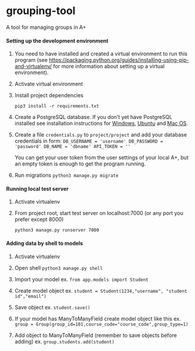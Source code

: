 # grouping-tool
A tool for managing groups in A+

#### Setting up the development environment
1. You need to have installed and created a virtual environment to run this program (see https://packaging.python.org/guides/installing-using-pip-and-virtualenv/ for more information about setting up a virtual environment).

2. Activate virtual environment

3. Install project dependencies

    `pip3 install -r requirements.txt`

4. Create a PostgreSQL database. If you don't yet have PostgreSQL installed see installation instructions for [Windows](http://www.postgresqltutorial.com/install-postgresql/),
[Ubuntu](https://www.digitalocean.com/community/tutorials/how-to-install-and-use-postgresql-on-ubuntu-16-04) and [Mac OS](https://medium.com/@Umesh_Kafle/postgresql-and-postgis-installation-in-mac-os-87fa98a6814d).

5. Create a file `credentials.py` to `project/project` and add your database credentials in form:
`DB_USERNAME = 'username'
    DB_PASSWORD = 'password'
    DB_NAME = 'dbname'
    API_TOKEN = ''`

   You can get your user token from the user settings of your local A+,
   but an empty token is enough to get the program running.

5. Run migrations
    `python3 manage.py migrate`

#### Running local test server
1. Activate virtualenv

2. From project root, start test server on localhost:7000 (or any port you prefer except 8000)

    `python3 manage.py runserver 7000`

#### Adding data by shell to models
1. Activate virtualenv

2. Open shell
    `python3 manage.py shell`

3. Import your model
    ex. `from app.models import Student`

4. Create model object
    ex. `student = Student(1234,"username", "student id","email")`

5. Save object
    ex. `student.save()`

6. If your model has ManyToManyField create model object like this
    ex. `group = Group(group_id=101,course_code="course_code",group_type=1)`

7. Add object to ManyToManyField (remember to save objects before adding)
    ex. `group.students.add(student)`
